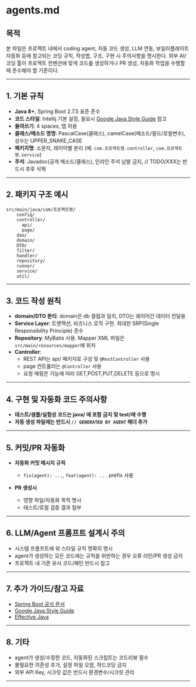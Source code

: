 # agents.md

## 목적

본 파일은 프로젝트 내에서 coding agent, 자동 코드 생성, LLM 연동, 보일러플레이트 자동화 등에 참고되는 코딩 규칙, 작성법, 구조, 구현 시 주의사항을 명시한다.
외부 AI/코딩 툴이 프로젝트 컨벤션에 맞게 코드를 생성하거나 PR 생성, 자동화 작업을 수행할 때 준수해야 할 기준이다.

---

## 1. 기본 규칙

* **Java 8+**, Spring Boot 2.7.5 표준 준수
* **코드 스타일**: Intellij 기본 설정, 필요시 [Google Java Style Guide](https://google.github.io/styleguide/javaguide.html) 참고
* **들여쓰기**: 4 spaces, 탭 허용
* **클래스/메소드 명명**: PascalCase(클래스), camelCase(메소드/필드/로컬변수), 상수는 UPPER_SNAKE_CASE
* **패키지명**: 소문자, 레이어별 분리 (예: `com.프로젝트명.controller`, `com.프로젝트명.service`)
* **주석**: Javadoc(공개 메소드/클래스), 인라인 주석 남발 금지, // TODO/XXX는 반드시 추후 삭제

---

## 2. 패키지 구조 예시

```
src/main/java/com/프로젝트명/
    config/
    controller/
      api/
      page/
    dao/
    domain/
    DTO/
    filter/
    handler/
    repository/
    runner/
    service/
    util/
```

---

## 3. 코드 작성 원칙

* **domain/DTO 분리**: domain은 db 컬럼과 일치, DTO는 레이어간 데이터 전달용
* **Service Layer**: 트랜잭션, 비즈니스 로직 구현. 최대한 SRP(Single Responsibility Principle) 준수
* **Repository**: MyBatis 사용. Mapper XML 파일은 `src/main/resources/mapper`에 위치
* **Controller**:
  * REST API는 api/ 패키지로 구성 및 `@RestController` 사용
  * page 컨트롤러는 `@Controller` 사용
  * 요청 매핑은 기능에 따라 GET,POST,PUT,DELETE 등으로 명시

---

## 4. 구현 및 자동화 코드 주의사항

* **테스트/샘플/실험성 코드는 java/ 에 포함 금지 및 test/에 수행**
* **자동 생성 파일에는 반드시 `// GENERATED BY AGENT` 헤더 추가**

---

## 5. 커밋/PR 자동화

* **자동화 커밋 메시지 규칙**

    * `fix(agent): ...`, `feat(agent): ...` prefix 사용
* **PR 생성시**

    * 영향 파일/자동화 목적 명시
    * 테스트/로컬 검증 결과 첨부

---

## 6. LLM/Agent 프롬프트 설계시 주의

* 시스템 프롬프트에 위 스타일 규칙 명확히 명시
* agent가 생성하는 모든 코드에는 규칙을 위반하는 경우 오류 리턴/PR 생성 금지
* 프로젝트 내 기존 유사 코드/패턴 반드시 참고

---

## 7. 추가 가이드/참고 자료

* [Spring Boot 공식 문서](https://docs.spring.io/spring-boot/docs/current/reference/html/)
* [Google Java Style Guide](https://google.github.io/styleguide/javaguide.html)
* [Effective Java](https://www.oreilly.com/library/view/effective-java-3rd/9780134686097/)

---

## 8. 기타

* agent가 생성/수정한 코드, 자동화된 스크립트는 코드리뷰 필수
* 불필요한 의존성 추가, 설정 파일 오염, 하드코딩 금지
* 외부 API Key, 시크릿 값은 반드시 환경변수/시크릿 관리

---
